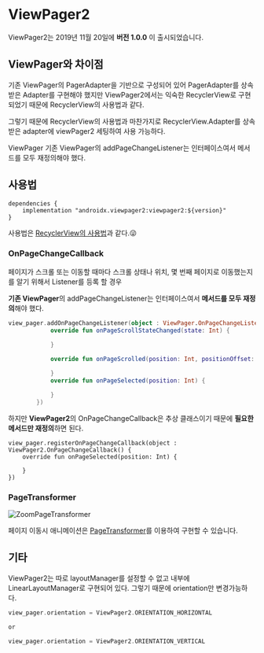 # ViewPager2

ViewPager2는 2019년 11월 20일에 **버전 1.0.0** 이 출시되었습니다.

## ViewPager와 차이점

기존 ViewPager의 PagerAdapter을 기반으로 구성되어 있어 PagerAdapter를 상속받은 Adapter를 구현해야 했지만
ViewPager2에서는 익숙한 RecyclerView로 구현되었기 때문에 RecyclerView의 사용법과 같다.

그렇기 때문에 RecyclerView의 사용법과 마찬가지로 RecyclerView.Adapter를 상속받은 adapter에 viewPager2 세팅하여 사용 가능하다.

ViewPager 
기존 ViewPager의 addPageChangeListener는 인터페이스여서 메서드를 모두 재정의해야 했다.

## 사용법
```
dependencies {
    implementation "androidx.viewpager2:viewpager2:${version}"
}
```
사용법은 [RecyclerView의 사용법](https://github.com/Knowre-Dev/AndroidDevCurriculum/blob/content/recyclerView/Android/ViewComponent/View/AdapterViews/RecyclerView/RecyclerView.md)과 같다.😜

### OnPageChangeCallback
페이지가 스크롤 또는 이동할 때마다 스크롤 상태나 위치, 몇 번째 페이지로 이동했는지를 알기 위해서 Listener를 등록 할 경우 

**기존 ViewPager**의 addPageChangeListener는 인터페이스여서 **메서드를 모두 재정의**해야 했다.

``` kotlin
view_pager.addOnPageChangeListener(object : ViewPager.OnPageChangeListener {
            override fun onPageScrollStateChanged(state: Int) {
            
            }

            override fun onPageScrolled(position: Int, positionOffset: Float, positionOffsetPixels: Int) {

            }
            override fun onPageSelected(position: Int) {

            }
        })
```
하지만 **ViewPager2**의 OnPageChangeCallback은 추상 클래스이기 때문에 **필요한 메서드만 재정의**하면 된다.
```
view_pager.registerOnPageChangeCallback(object : ViewPager2.OnPageChangeCallback() {
    override fun onPageSelected(position: Int) {
    
    }
})
```

### PageTransformer
![ZoomPageTransformer](https://i.stack.imgur.com/wY0Dj.gif)

페이지 이동시 애니메이션은 [PageTransformer](https://developer.android.com/training/animation/screen-slide-2#pagetransformer)를 이용하여 구현할 수 있습니다.

## 기타
ViewPager2는 따로 layoutManager를 설정할 수 없고 내부에 LinearLayoutManager로 구현되어 있다.
그렇기 때문에 orientation만 변경가능하다.
``` kotlin
view_pager.orientation = ViewPager2.ORIENTATION_HORIZONTAL

or

view_pager.orientation = ViewPager2.ORIENTATION_VERTICAL
```
